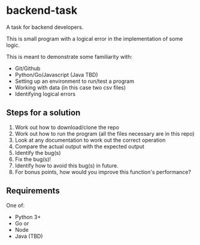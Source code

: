 # backend-task

A task for backend developers.

This is small program with a logical error in the implementation of some logic.

This is meant to demonstrate some familiarity with:
* Git/Github
* Python/Go/Javascript (Java TBD)
* Setting up an environment to run/test a program
* Working with data (in this case two csv files)
* Identifying logical errors

## Steps for a solution

1. Work out how to download/clone the repo
2. Work out how to run the program (all the files necessary are in this repo)
3. Look at any documentation to work out the correct operation
4. Compare the actual output with the expected output
5. Identify the bug(s)
6. Fix the bug(s)!
7. Identify how to avoid this bug(s) in future.
6. For bonus points, how would you improve this function's performance?


## Requirements

One of:
* Python 3+
* Go or
* Node
* Java (TBD)
